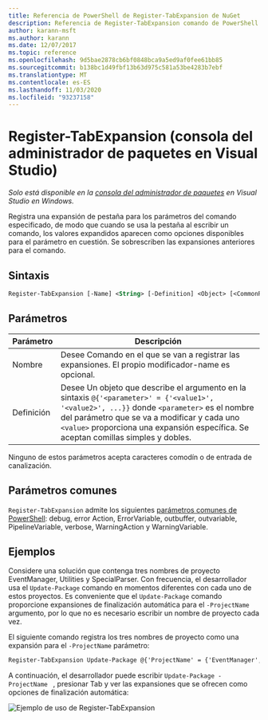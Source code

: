 ```yaml
---
title: Referencia de PowerShell de Register-TabExpansion de NuGet
description: Referencia de Register-TabExpansion comando de PowerShell en la consola del administrador de paquetes NuGet en Visual Studio.
author: karann-msft
ms.author: karann
ms.date: 12/07/2017
ms.topic: reference
ms.openlocfilehash: 9d5bae2878cb6bf0848bca9a5ed9af0fee61bb85
ms.sourcegitcommit: b138bc1d49fbf13b63d975c581a53be4283b7ebf
ms.translationtype: MT
ms.contentlocale: es-ES
ms.lasthandoff: 11/03/2020
ms.locfileid: "93237158"
---
```

# <a name="register-tabexpansion-package-manager-console-in-visual-studio"></a>Register-TabExpansion (consola del administrador de paquetes en Visual Studio)

*Solo está disponible en la [consola del administrador de paquetes](../../consume-packages/install-use-packages-powershell.md) en Visual Studio en Windows.*

Registra una expansión de pestaña para los parámetros del comando especificado, de modo que cuando se usa la pestaña al escribir un comando, los valores expandidos aparecen como opciones disponibles para el parámetro en cuestión. Se sobrescriben las expansiones anteriores para el comando.

## <a name="syntax"></a>Sintaxis

```ps
Register-TabExpansion [-Name] <String> [-Definition] <Object> [<CommonParameters>]
```

## <a name="parameters"></a>Parámetros

| Parámetro | Descripción |
| --- | --- |
| Nombre | Desee Comando en el que se van a registrar las expansiones. El propio modificador-name es opcional. |
| Definición | Desee Un objeto que describe el argumento en la sintaxis `@{'<parameter>' = {'<value1>', '<value2>', ...}}` donde `<parameter>` es el nombre del parámetro que se va a modificar y cada uno `<value>` proporciona una expansión específica. Se aceptan comillas simples y dobles. |

Ninguno de estos parámetros acepta caracteres comodín o de entrada de canalización.

## <a name="common-parameters"></a>Parámetros comunes

`Register-TabExpansion` admite los siguientes [parámetros comunes de PowerShell](/powershell/module/microsoft.powershell.core/about/about_commonparameters): debug, error Action, ErrorVariable, outbuffer, outvariable, PipelineVariable, verbose, WarningAction y WarningVariable.

## <a name="examples"></a>Ejemplos

Considere una solución que contenga tres nombres de proyecto EventManager, Utilities y SpecialParser. Con frecuencia, el desarrollador usa el `Update-Package` comando en momentos diferentes con cada uno de estos proyectos. Es conveniente que el `Update-Package` comando proporcione expansiones de finalización automática para el `-ProjectName` argumento, por lo que no es necesario escribir un nombre de proyecto cada vez. 

El siguiente comando registra los tres nombres de proyecto como una expansión para el `-ProjectName` parámetro:

```ps
Register-TabExpansion Update-Package @{'ProjectName' = {'EventManager', 'Utilities', 'SpecialParser'}}    
```

A continuación, el desarrollador puede escribir `Update-Package -ProjectName ` , presionar Tab y ver las expansiones que se ofrecen como opciones de finalización automática:

![Ejemplo de uso de Register-TabExpansion](media/Register-TabExpansion-Example.png)